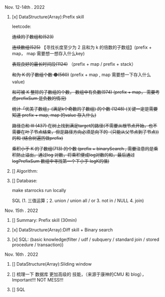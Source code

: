 Nov. 12-14th . 2022
1. [x] DataStructure(Array):Prefix skill

   leetcode:
 
    ~~连续的子数组和(523)~~
   
    ~~连续数组(525)~~ 【寻找长度至少为 2 且和为 k 的倍数的子数组】(prefix + map， map 需要想一想存入什么key)

    ~~表现良好的最长时间段(1124)~~ （prefix + map / prefix + stack）

    ~~和为 K 的子数组个数 🟠(560)~~ (prefix + map , map 需要想一下存入什么value)

    ~~和可被 K 整除的子数组的个数， 数组中有负数(974) (prefix + map， 需要考虑prefixSum 是负数的情况)~~

     ~~统计「优美子数组」(满足k个奇数的子数组) 的个数 (1248) (关键一定是需要知道 prefix + map, map 的value 存入什么)~~
 
    ~~路径总和 III (437) 在树上找到满足target的路径(不需要从根节点开始，也不需要在叶子节点结束，但是路径方向必须是向下的（只能从父节点到子节点))的和 (结合树遍历做prefix)~~

     ~~乘积小于 K 的子数组(713) 的个数 (prefix + binarySearch , 需要注意的是乘积防止溢出，通过log 对数，将乘积便成log对数的和，最后通过logPrefixSum 数组中寻找第一个下小于 logK的值)~~

2. [] Algorithm:
3. [] Database:
   
      make starrocks run locally

      SQL (1. 三值运算；2. union / union all / or 3. not in / NULL 4. join)

Nov. 15th . 2022
1. [] Summary: Prefix skill (30min)
2. [x] DataStructure(Array):Diff skill + Binary search 

3. [x] SQL: (basic knowledge(filter / udf / subquery / standard join / stored procedure / transaction))

Nov. 16th . 2022
1. [] DataStructure(Array):Sliding window

2. [] 梳理一下 数据库 更加高级的 技能，（来源于康神的CMU 和 blog），Important!!! NOT MESS!!!
3. [] SQL

